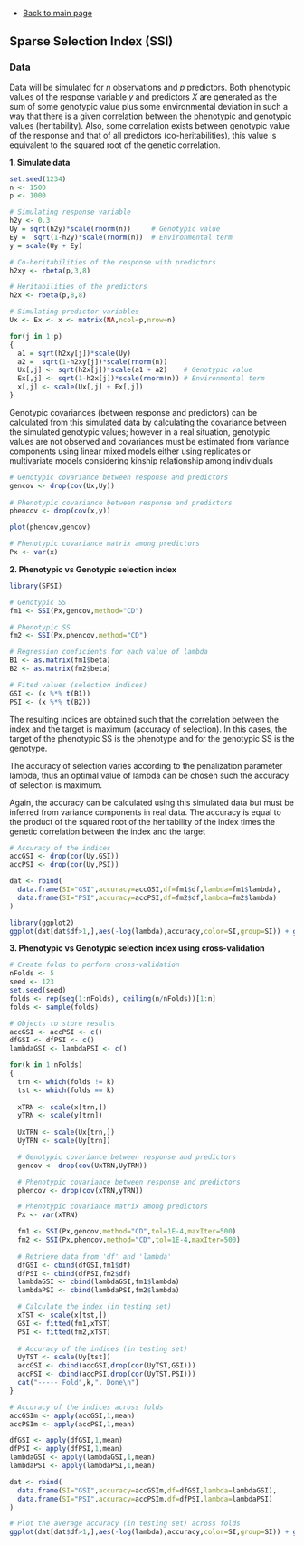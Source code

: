 * [Back to main page](https://github.com/MarcooLopez/SFSI/blob/master/README.md)

## Sparse Selection Index (SSI)

### Data

Data will be simulated for *n* observations and *p* predictors. Both phenotypic values of the response variable *y* and predictors *X* are generated as the sum of some genotypic value plus some environmental deviation in such a way that there is a given correlation between the phenotypic and genotypic values (heritability). Also, some correlation exists between genotypic value of the response and that of all predictors (co-heritabilities), this value is equivalent to the squared root of the genetic correlation.

**1. Simulate data**

```r
set.seed(1234)
n <- 1500
p <- 1000

# Simulating response variable
h2y <- 0.3      
Uy = sqrt(h2y)*scale(rnorm(n))     # Genotypic value
Ey =  sqrt(1-h2y)*scale(rnorm(n))  # Environmental term
y = scale(Uy + Ey)

# Co-heritabilities of the response with predictors
h2xy <- rbeta(p,3,8)

# Heritabilities of the predictors
h2x <- rbeta(p,8,8)

# Simulating predictor variables
Ux <- Ex <- x <- matrix(NA,ncol=p,nrow=n)

for(j in 1:p)
{
  a1 = sqrt(h2xy[j])*scale(Uy)
  a2 =  sqrt(1-h2xy[j])*scale(rnorm(n))
  Ux[,j] <- sqrt(h2x[j])*scale(a1 + a2)    # Genotypic value
  Ex[,j] <- sqrt(1-h2x[j])*scale(rnorm(n)) # Environmental term
  x[,j] <- scale(Ux[,j] + Ex[,j])
}
```

Genotypic covariances (between response and predictors) can be calculated from this simulated data by calculating the covariance between the simulated genotypic values; however in a real situation, genotypic values are not observed and covariances must be estimated from variance components using linear mixed models either using replicates or multivariate models considering kinship relationship among individuals
```r
# Genotypic covariance between response and predictors 
gencov <- drop(cov(Ux,Uy))
 
# Phenotypic covariance between response and predictors 
phencov <- drop(cov(x,y))

plot(phencov,gencov)

# Phenotypic covariance matrix among predictors
Px <- var(x)
```

**2. Phenotypic vs Genotypic selection index**

```r
library(SFSI)

# Genotypic SS
fm1 <- SSI(Px,gencov,method="CD")

# Phenotypic SS
fm2 <- SSI(Px,phencov,method="CD")

# Regression coeficients for each value of lambda
B1 <- as.matrix(fm1$beta)
B2 <- as.matrix(fm2$beta)

# Fited values (selection indices)
GSI <- (x %*% t(B1))
PSI <- (x %*% t(B2))
```
The resulting indices are obtained such that the correlation between the index and the target is maximum (accuracy of selection). In this cases, the target of the phenotypic SS is the phenotype and for the genotypic SS is the genotype.

The accuracy of selection varies according to the penalization parameter lambda, thus an optimal value of lambda can be chosen such the accuracy of selection is maximum.

Again, the accuracy can be calculated using this simulated data but must be inferred from variance components in real data. The accuracy is equal to the product of the squared root of the heritability of the index times the genetic correlation between the index and the target 

```r
# Accuracy of the indices
accGSI <- drop(cor(Uy,GSI))
accPSI <- drop(cor(Uy,PSI))

dat <- rbind(
  data.frame(SI="GSI",accuracy=accGSI,df=fm1$df,lambda=fm1$lambda),
  data.frame(SI="PSI",accuracy=accPSI,df=fm2$df,lambda=fm2$lambda)
)

library(ggplot2)
ggplot(dat[dat$df>1,],aes(-log(lambda),accuracy,color=SI,group=SI)) + geom_line(size=0.8)
```

**3. Phenotypic vs Genotypic selection index using cross-validation**

```r
# Create folds to perform cross-validation
nFolds <- 5
seed <- 123
set.seed(seed)
folds <- rep(seq(1:nFolds), ceiling(n/nFolds))[1:n]
folds <- sample(folds)

# Objects to store results
accGSI <- accPSI <- c()
dfGSI <- dfPSI <- c()
lambdaGSI <- lambdaPSI <- c()

for(k in 1:nFolds)
{
  trn <- which(folds != k)
  tst <- which(folds == k)
  
  xTRN <- scale(x[trn,])
  yTRN <- scale(y[trn])
  
  UxTRN <- scale(Ux[trn,])
  UyTRN <- scale(Uy[trn])

  # Genotypic covariance between response and predictors 
  gencov <- drop(cov(UxTRN,UyTRN))

  # Phenotypic covariance between response and predictors 
  phencov <- drop(cov(xTRN,yTRN))

  # Phenotypic covariance matrix among predictors
  Px <- var(xTRN)

  fm1 <- SSI(Px,gencov,method="CD",tol=1E-4,maxIter=500)
  fm2 <- SSI(Px,phencov,method="CD",tol=1E-4,maxIter=500)
  
  # Retrieve data from 'df' and 'lambda'
  dfGSI <- cbind(dfGSI,fm1$df)
  dfPSI <- cbind(dfPSI,fm2$df)
  lambdaGSI <- cbind(lambdaGSI,fm1$lambda)
  lambdaPSI <- cbind(lambdaPSI,fm2$lambda)

  # Calculate the index (in testing set)
  xTST <- scale(x[tst,])
  GSI <- fitted(fm1,xTST)  
  PSI <- fitted(fm2,xTST)    
 
  # Accuracy of the indices (in testing set)
  UyTST <- scale(Uy[tst])
  accGSI <- cbind(accGSI,drop(cor(UyTST,GSI)))
  accPSI <- cbind(accPSI,drop(cor(UyTST,PSI)))
  cat("----- Fold",k,". Done\n")
}

# Accuracy of the indices across folds
accGSIm <- apply(accGSI,1,mean)
accPSIm <- apply(accPSI,1,mean)

dfGSI <- apply(dfGSI,1,mean)
dfPSI <- apply(dfPSI,1,mean)
lambdaGSI <- apply(lambdaGSI,1,mean)
lambdaPSI <- apply(lambdaPSI,1,mean)

dat <- rbind(
  data.frame(SI="GSI",accuracy=accGSIm,df=dfGSI,lambda=lambdaGSI),
  data.frame(SI="PSI",accuracy=accPSIm,df=dfPSI,lambda=lambdaPSI)
)

# Plot the average accuracy (in testing set) across folds
ggplot(dat[dat$df>1,],aes(-log(lambda),accuracy,color=SI,group=SI)) + geom_line(size=0.8)

```
